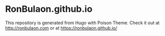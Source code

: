 # RonBulaon.github.io
This repository is generated from Hugo with Poison Theme. 
Check it out at http://ronbulaon.com or at https://ronbulaon.github.io/

